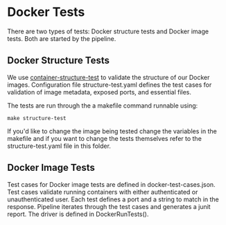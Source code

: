# Docker Tests

There are two types of tests: Docker structure tests and Docker image tests. Both are started by the pipeline.

## Docker Structure Tests
We use [container-structure-test](https://github.com/GoogleContainerTools/container-structure-test) to validate the structure of our Docker images. Configuration file structure-test.yaml defines the test cases for validation of image metadata, exposed ports, and essential files.

The tests are run through the a makefile command runnable using:

`make structure-test`

If you'd like to change the image being tested change the variables in the makefile and if you want to change the tests themselves refer to the structure-test.yaml file in this folder.
## Docker Image Tests
Test cases for Docker image tests are defined in docker-test-cases.json. Test cases validate running containers with either authenticated or unauthenticated user.
Each test defines a port and a string to match in the response. Pipeline iterates through the test cases and generates a junit report.
The driver is defined in DockerRunTests().

